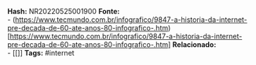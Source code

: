 **Hash:** NR20220525001900
**Fonte:**  
	- (https://www.tecmundo.com.br/infografico/9847-a-historia-da-internet-pre-decada-de-60-ate-anos-80-infografico-.htm)[https://www.tecmundo.com.br/infografico/9847-a-historia-da-internet-pre-decada-de-60-ate-anos-80-infografico-.htm]
**Relacionado:**  
	- [[]]
**Tags:**  #internet 
